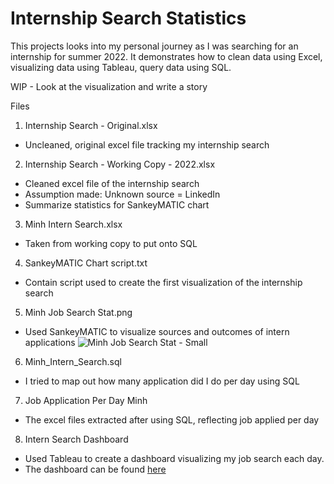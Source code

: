 # Internship Search Statistics
This projects looks into my personal journey as I was searching for an internship for summer 2022. It demonstrates how to clean data using Excel, visualizing data using Tableau, query data using SQL.  

WIP - Look at the visualization and write a story

Files

1. Internship Search - Original.xlsx
- Uncleaned, original excel file tracking my internship search
2. Internship Search - Working Copy - 2022.xlsx
- Cleaned excel file of the internship search
- Assumption made: Unknown source = LinkedIn
- Summarize statistics for SankeyMATIC chart
3. Minh Intern Search.xlsx
- Taken from working copy to put onto SQL
4. SankeyMATIC Chart script.txt
- Contain script used to create the first visualization of the internship search
5. Minh Job Search Stat.png
- Used SankeyMATIC to visualize sources and outcomes of intern applications
![Minh Job Search Stat - Small](https://user-images.githubusercontent.com/70278752/157538684-812b7f60-0fa8-40f4-ba1c-8eed56d5694e.png)
6. Minh_Intern_Search.sql
- I tried to map out how many application did I do per day using SQL
7. Job Application Per Day Minh
- The excel files extracted after using SQL, reflecting job applied per day
8. Intern Search Dashboard
- Used Tableau to create a dashboard visualizing my job search each day.
- The dashboard can be found [here](https://public.tableau.com/app/profile/minh.le4374/viz/ApplicationsRejectionsPerDay/Dashboard1)




